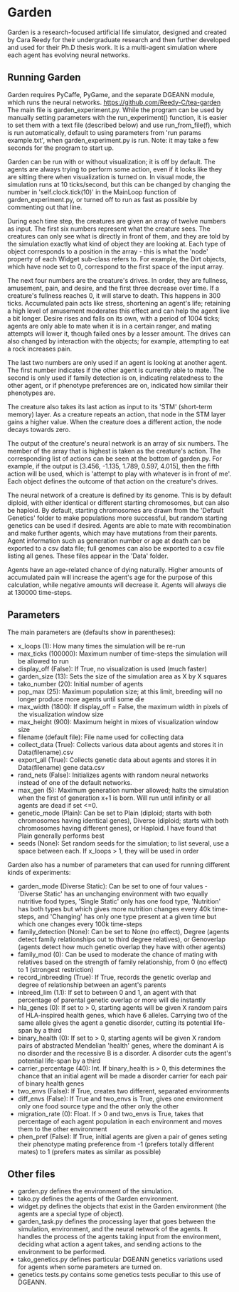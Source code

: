 # Garden

Garden is a research-focused artificial life simulator, designed and created by Cara Reedy for their undergraduate research and then further developed and used for their Ph.D thesis work. It is a multi-agent simulation where each agent has evolving neural networks.

## Running Garden

Garden requires PyCaffe, PyGame, and the separate DGEANN module, which runs the neural networks.
https://github.com/Reedy-C/tea-garden
The main file is garden\_experiment.py. While the program can be used by manually setting parameters with the run\_experiment() function, it is easier to set them with a text file (described below) and use run\_from\_file(f), which is run automatically, default to using parameters from 'run params example.txt', when garden\_experiment.py is run. Note: it may take a few seconds for the program to start up.

Garden can be run with or without visualization; it is off by default. The agents are always trying to perform some action, even if it looks like they are sitting there when visualization is turned on. In visual mode, the simulation runs at 10 ticks/second, but this can be changed by changing the number in 'self.clock.tick(10)' in the MainLoop function of garden_experiment.py, or turned off to run as fast as possible by commenting out that line.

During each time step, the creatures are given an array of twelve numbers as input. The first six numbers represent what the creature sees. The creatures can only see what is directly in front of them, and they are told by the simulation exactly what kind of object they are looking at. Each type of object corresponds to a position in the array - this is what the 'node' property of each Widget sub-class refers to. For example, the Dirt objects, which have node set to 0, correspond to the first space of the input array.

The next four numbers are the creature's drives. In order, they are fullness, amusement, pain, and desire, and the first three decrease over time. If a creature's fullness reaches 0, it will starve to death. This happens in 300 ticks. Accumulated pain acts like stress, shortening an agent's life; retaining a high level of amusement moderates this effect and can help the agent live a bit longer. Desire rises and falls on its own, with a period of 1004 ticks; agents are only able to mate when it is in a certain ranger, and mating attempts will lower it, though failed ones by a lesser amount. The drives can also changed by interaction with the objects; for example, attempting to eat a rock increases pain.

The last two numbers are only used if an agent is looking at another agent. The first number indicates if the other agent is currently able to mate. The second is only used if family detection is on, indicating relatedness to the other agent, or if phenotype preferences are on, indicated how similar their phenotypes are.

The creature also takes its last action as input to its 'STM' (short-term memory) layer. As a creature repeats an action, that node in the STM layer gains a higher value. When the creature does a different action, the node decays towards zero.

The output of the creature's neural network is an array of six numbers. The member of the array that is highest is taken as the creature's action. The corresponding list of actions can be seen at the bottom of garden.py. For example, if the output is [3.456, -1.135, 1.789, 0.597, 4.015], then the fifth action will be used, which is 'attempt to play with whatever is in front of me'. Each object defines the outcome of that action on the creature's drives.

The neural network of a creature is defined by its genome. This is by default diploid, with either identical or different starting chromosomes, but can also be haploid. By default, starting chromosomes are drawn from the 'Default Genetics' folder to make populations more successful, but random starting genetics can be used if desired. Agents are able to mate with recombination and make further agents, which may have mutations from their parents. Agent information such as generation number or age at death can be exported to a csv data file; full genomes can also be exported to a csv file listing all genes. These files appear in the 'Data' folder.

Agents have an age-related chance of dying naturally. Higher amounts of accumulated pain will increase the agent's age for the purpose of this calculation, while negative amounts will decrease it. Agents will always die at 130000 time-steps.

## Parameters

The main parameters are (defaults show in parentheses):
* x\_loops (1): How many times the simulation will be re-run
* max\_ticks (100000): Maximum number of time-steps the simulation will be allowed to run
* display\_off (False): If True, no visualization is used (much faster)
* garden\_size (13): Sets the size of the simulation area as X by X squares
* tako\_number (20): Initial number of agents
* pop\_max (25): Maximum population size; at this limit, breeding will no longer produce more agents until some die
* max\_width (1800): If display\_off = False, the maximum width in pixels of the visualization window size
* max\_height (900): Maximum height in mixes of visualization window size
* filename (default file): File name used for collecting data
* collect\_data (True): Collects various data about agents and stores it in Data\(filename).csv
* export\_all (True): Collects genetic data about agents and stores it in Data\(filename) gene data.csv
* rand_nets (False): Initializes agents with random neural networks instead of one of the default networks.
* max_gen (5): Maximum generation number allowed; halts the simulation when the first of generation x+1 is born. Will run until infinity or all agents are dead if set <=0.
* genetic_mode (Plain): Can be set to Plain (diploid; starts with both chromosomes having identical genes), Diverse (diploid; starts with both chromosomes having different genes), or Haploid. I have found that Plain generally performs best
* seeds (None): Set random seeds for the simulation; to list several, use a space between each. If x_loops > 1, they will be used in order

Garden also has a number of parameters that can used for running different kinds of experiments:
* garden\_mode (Diverse Static): Can be set to one of four values - 'Diverse Static' has an unchanging environment with two equally nutritive food types, 'Single Static' only has one food type, 'Nutrition' has both types but which gives more nutrition changes every 40k time-steps, and 'Changing' has only one type present at a given time but which one changes every 100k time-steps
* family\_detection (None): Can be set to None (no effect), Degree (agents detect family relationships out to third degree relatives), or Genoverlap (agents detect how much genetic overlap they have with other agents)
* family\_mod (0): Can be used to moderate the chance of mating with relatives based on the strength of family relationship, from 0 (no effect) to 1 (strongest restriction)
* record_inbreeding (True): If True, records the genetic overlap and degree of relationship between an agent's parents
* inbreed\_lim (1.1): If set to between 0 and 1, an agent with that percentage of parental genetic overlap or more will die instantly
* hla\_genes (0): If set to > 0, starting agents will be given X random pairs of HLA-inspired health genes, which have 6 alleles. Carrying two of the same allele gives the agent a genetic disorder, cutting its potential life-span by a third
* binary\_health (0): If set to > 0, starting agents will be given X random pairs of abstracted Mendelian 'health' genes, where the dominant A is no disorder and the recessive B is a disorder. A disorder cuts the agent's potential life-span by a third
* carrier_percentage (40): Int. If binary\_health is > 0, this determines the chance that an initial agent will be made a disorder carrier for each pair of binary health genes
* two\_envs (False): If True, creates two different, separated environments
* diff\_envs (False): If True and two\_envs is True, gives one environment only one food source type and the other only the other
* migration\_rate (0): Float. If > 0 and two\_envs is True, takes that percentage of each agent population in each environment and moves them to the other environment
* phen\_pref (False): If True, initial agents are given a pair of genes seting their phenotype mating preference from -1 (prefers totally different mates) to 1 (prefers mates as similar as possible)

## Other files

* garden.py defines the environment of the simulation.
* tako.py defines the agents of the Garden environment.
* widget.py defines the objects that exist in the Garden environment (the agents are a special type of object).
* garden\_task.py defines the processing layer that goes between the simulation, environment, and the neural network of the agents. It handles the process of the agents taking input from the environment, deciding what action a agent takes, and sending actions to the environment to be performed.
* tako\_genetics.py defines particular DGEANN genetics variations used for agents when some parameters are turned on.
* genetics tests.py contains some genetics tests peculiar to this use of DGEANN.
